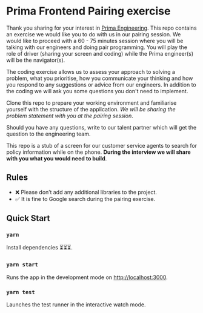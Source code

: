 # Prima Frontend Pairing exercise

Thank you sharing for your interest in [Prima Engineering](https://inside.helloprima.com/). This repo contains an exercise we would like you to do with us in our pairing session.
We would like to proceed with a 60 - 75 minutes session where you will be talking with our engineers and doing pair programming. You will play the role of driver (sharing your screen and coding) while the Prima engineer(s) will be the navigator(s).

The coding exercise allows us to assess your approach to solving a problem, what you prioritise, how you communicate your thinking and how you respond to any suggestions or advice from our engineers. In addition to the coding we will ask you some questions you don't need to implement.

Clone this repo to prepare your working environment and familiarise yourself with the structure of the application. *We will be sharing the problem statement with you at the pairing session*.

Should you have any questions, write to our talent partner which will get the question to the engineering team.

This repo is a stub of a screen for our customer service agents to search for policy information while on the phone. **During the interview we will share with you what you would need to build**.

## Rules

- ❌ Please don’t add any additional libraries to the project.
- ✅ It is fine to Google search during the pairing exercise.

## Quick Start

### `yarn`

Install dependencies ⏳⏳⏳.

### `yarn start`

Runs the app in the development mode on [http://localhost:3000](http://localhost:3000).

### `yarn test`

Launches the test runner in the interactive watch mode.

